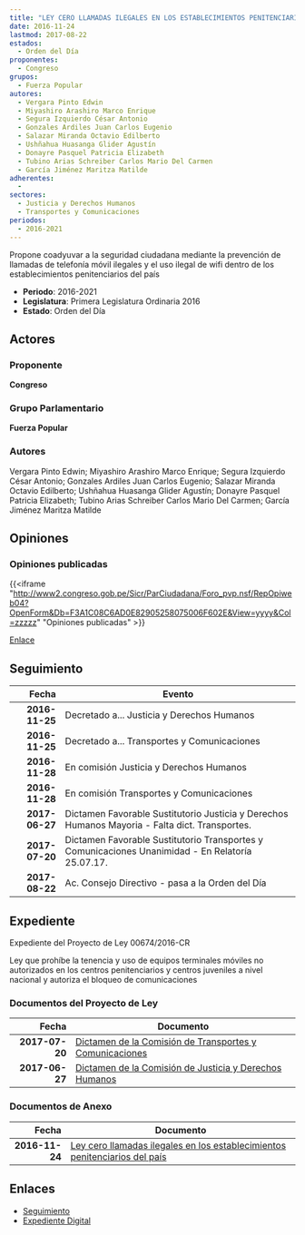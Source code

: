 ```yaml
---
title: "LEY CERO LLAMADAS ILEGALES EN LOS ESTABLECIMIENTOS PENITENCIARIOS DEL PAÍS"
date: 2016-11-24
lastmod: 2017-08-22
estados: 
  - Orden del Día
proponentes: 
  - Congreso
grupos: 
  - Fuerza Popular
autores: 
  - Vergara Pinto Edwin
  - Miyashiro Arashiro Marco Enrique
  - Segura Izquierdo César Antonio
  - Gonzales Ardiles Juan Carlos Eugenio
  - Salazar Miranda Octavio Edilberto
  - Ushñahua Huasanga Glider Agustín
  - Donayre Pasquel Patricia Elizabeth
  - Tubino Arias Schreiber Carlos Mario Del Carmen
  - García Jiménez Maritza Matilde
adherentes: 
  - 
sectores: 
  - Justicia y Derechos Humanos
  - Transportes y Comunicaciones
periodos: 
  - 2016-2021
---
```


Propone coadyuvar a la seguridad ciudadana mediante la prevención de llamadas de telefonía móvil ilegales y el uso ilegal de wifi dentro de los establecimientos penitenciarios del país

- **Periodo**: 2016-2021
- **Legislatura**: Primera Legislatura Ordinaria 2016
- **Estado**: Orden del Día

## Actores

### Proponente

**Congreso**

### Grupo Parlamentario

**Fuerza Popular**

### Autores

Vergara Pinto Edwin; Miyashiro Arashiro Marco Enrique; Segura Izquierdo César Antonio; Gonzales Ardiles Juan Carlos Eugenio; Salazar Miranda Octavio Edilberto; Ushñahua Huasanga Glider Agustín; Donayre Pasquel Patricia Elizabeth; Tubino Arias Schreiber Carlos Mario Del Carmen; García Jiménez Maritza Matilde


## Opiniones

### Opiniones publicadas

{{<iframe "http://www2.congreso.gob.pe/Sicr/ParCiudadana/Foro_pvp.nsf/RepOpiweb04?OpenForm&Db=F3A1C08C6AD0E82905258075006F602E&View=yyyy&Col=zzzzz" "Opiniones publicadas" >}}

[Enlace](http://www2.congreso.gob.pe/Sicr/ParCiudadana/Foro_pvp.nsf/RepOpiweb04?OpenForm&Db=F3A1C08C6AD0E82905258075006F602E&View=yyyy&Col=zzzzz)

## Seguimiento

| Fecha | Evento |
|------:|--------|
| **2016-11-25** | Decretado a... Justicia y Derechos Humanos|
| **2016-11-25** | Decretado a... Transportes y Comunicaciones|
| **2016-11-28** | En comisión Justicia y Derechos Humanos|
| **2016-11-28** | En comisión Transportes y Comunicaciones|
| **2017-06-27** | Dictamen Favorable Sustitutorio Justicia y Derechos Humanos Mayoria - Falta dict. Transportes.|
| **2017-07-20** | Dictamen Favorable Sustitutorio Transportes y Comunicaciones Unanimidad - En Relatoría 25.07.17.|
| **2017-08-22** | Ac. Consejo Directivo - pasa a la Orden del Día|


## Expediente

Expediente del Proyecto de Ley 00674/2016-CR

Ley que prohíbe la tenencia y uso de equipos terminales móviles no autorizados en los centros penitenciarios y centros juveniles a nivel nacional y autoriza el bloqueo de comunicaciones


### Documentos del Proyecto de Ley

| Fecha | Documento |
|------:|--------|
| **2017-07-20** | [Dictamen de la Comisión de Transportes y Comunicaciones](http://www.leyes.congreso.gob.pe/Documentos/2016_2021/Dictamenes/Proyectos_de_Ley/00674DC23MAY20170720.pdf) |
| **2017-06-27** | [Dictamen de la Comisión de Justicia y Derechos Humanos](http://www.leyes.congreso.gob.pe/Documentos/2016_2021/Dictamenes/Proyectos_de_Ley/00674DC15MAY20170627.pdf) |

### Documentos de Anexo

| Fecha | Documento |
|------:|--------|
| **2016-11-24** | [Ley cero llamadas ilegales en los establecimientos penitenciarios del país](http://www.leyes.congreso.gob.pe/Documentos/2016_2021/Proyectos_de_Ley_y_de_Resoluciones_Legislativas/PL0067420161124.pdf) |

## Enlaces 

- [Seguimiento](http://www2.congreso.gob.pehttp://www2.congreso.gob.pe/Sicr/TraDocEstProc/CLProLey2016.nsf/f7fff46988ca05b1052578e100829cc7/a347454fb92e445405258075007c8be8?OpenDocument)
- [Expediente Digital](http://www2.congreso.gob.pehttp://www2.congreso.gob.pe/Sicr/TraDocEstProc/CLProLey2016.nsf/f7fff46988ca05b1052578e100829cc7/a347454fb92e445405258075007c8be8?OpenDocument&Click=05257FB7005EB655.eb71d0cf91d8294e05256cdf006b5706/$Body/0.1C6C)
